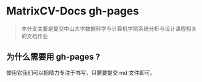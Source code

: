 # MatrixCV-Docs gh-pages

> 本分支主要是提交中山大学数据科学与计算机学院系统分析与设计课程相关的文档作业

## 为什么需要用 gh-pages ?

使用它我们可以把精力专注于书写，只需要提交 md 文件即可。

